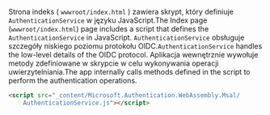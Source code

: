 <span data-ttu-id="85c88-101">Strona indeks ( `wwwroot/index.html` ) zawiera skrypt, który definiuje `AuthenticationService` w języku JavaScript.</span><span class="sxs-lookup"><span data-stu-id="85c88-101">The Index page (`wwwroot/index.html`) page includes a script that defines the `AuthenticationService` in JavaScript.</span></span> <span data-ttu-id="85c88-102">`AuthenticationService` obsługuje szczegóły niskiego poziomu protokołu OIDC.</span><span class="sxs-lookup"><span data-stu-id="85c88-102">`AuthenticationService` handles the low-level details of the OIDC protocol.</span></span> <span data-ttu-id="85c88-103">Aplikacja wewnętrznie wywołuje metody zdefiniowane w skrypcie w celu wykonywania operacji uwierzytelniania.</span><span class="sxs-lookup"><span data-stu-id="85c88-103">The app internally calls methods defined in the script to perform the authentication operations.</span></span>

```html
<script src="_content/Microsoft.Authentication.WebAssembly.Msal/
    AuthenticationService.js"></script>
```
